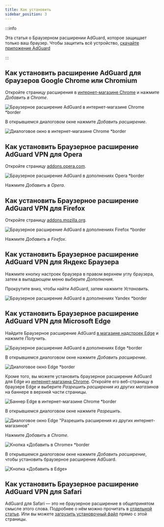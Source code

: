 ```yaml
---
title: Как установить
sidebar_position: 3
---
```


:::info

Эта статья о Браузерном расширении AdGuard, которое защищает только ваш браузер. Чтобы защитить всё устройство, [скачайте приложение AdGuard](https://agrd.io/download-kb-adblock)

:::

## Как установить расширение AdGuard для браузеров Google Chrome или Chromium

Откройте страницу расширения в [интернет-магазине Chrome](https://agrd.io/extension_chrome) и нажмите *Добавить в Chrome*.

![Браузерное расширение AdGuard в интернет-магазине Chrome *border](https://cdn.adtidy.org/content/Kb/ad_blocker/browser_extension/ad_blocker_browser_extension_chrome.png)

В открывшемся диалоговом окне нажмите *Добавить расширение*.

![Диалоговое окно в интернет-магазине Chrome *border](https://cdn.adtidy.org/content/Kb/ad_blocker/browser_extension/ad_blocker_browser_extension_chrome1.png)

## Как установить Браузерное расширение AdGuard VPN для Opera

Откройте страницу [addons.opera.com](https://agrd.io/extension_opera).

![Браузерное расширение AdGuard в дополнениях Opera *border](https://cdn.adtidy.org/content/Kb/ad_blocker/browser_extension/ad_blocker_browser_extension_opera.png)

Нажмите *Добавить в Opera*.

## Как установить Браузерное расширение AdGuard VPN для Firefox

Откройте страницу [addons.mozilla.org](https://agrd.io/extension_firefox).

![Браузерное расширение AdGuard в дополнениях Firefox *border](https://cdn.adtidy.org/content/Kb/ad_blocker/browser_extension/ad_blocker_browser_extension_firefox.png)

Нажмите *Добавить в Firefox*.

## Как установить Браузерное расширение AdGuard VPN для Яндекс Браузера

Нажмите кнопку настроек браузера в правом верхнем углу браузера, затем в выпадающем меню выберите *Дополнения*.

Прокрутите вниз, чтобы найти AdGuard, затем нажмите *Установить*.

![Браузерное расширение AdGuard в дополнениях Yandex *border](https://cdn.adtidy.org/content/Kb/ad_blocker/browser_extension/ad_blocker_browser_extension_yandex.png)

## Как установить Браузерное расширение AdGuard VPN для Microsoft Edge

Найдите Браузерное расширение AdGuard [в магазине надстроек Edge](https://agrd.io/extension_edge) и нажмите *Получить*.

![Браузерное расширение AdGuard в дополнениях Edge *border](https://cdn.adtidy.org/content/Kb/ad_blocker/browser_extension/ad_blocker_browser_extension_edge.png)

В открывшемся диалоговом окне нажмите *Добавить расширение*.

![Диалоговое окно Edge *border](https://cdn.adtidy.org/content/Kb/ad_blocker/browser_extension/ad_blocker_browser_extension_edge1.png)

Кроме того, вы можете установить браузерное расширение AdGuard для Edge из [интернет-магазина Chrome](https://agrd.io/extension_chrome). Откройте его веб-страницу в браузере Edge и выберите *Разрешить расширения из других магазинов* на баннере в верхней части страницы.

![Баннер Edge в интернет-магазине Chrome *border](https://cdn.adtidy.org/content/Kb/ad_blocker/browser_extension/edge_banner.jpg)

В открывшемся диалоговом окне нажмите *Разрешить*.

![Диалоговое окно Edge "Разрешить расширения из других интернет-магазинов"](https://cdn.adtidy.org/content/Kb/ad_blocker/browser_extension/allow_from_stores.jpg)

Нажмите *Добавить в Chrome*.

![Кнопка «Добавить в Chrome» *border](https://cdn.adtidy.org/content/Kb/ad_blocker/browser_extension/add_to_chrome.jpg)

В открывшемся диалоговом окне нажмите *Добавить расширение*, чтобы установить браузерное расширение AdGuard.

![Кнопка «Добавить в Edge»](https://cdn.adtidy.org/content/Kb/ad_blocker/browser_extension/add_to_edge.jpg)

## Как установить Браузерное расширение AdGuard VPN для Safari

AdGuard для Safari — это не браузерное расширение в общепринятом смысле этого слова. Подробнее о нём можно прочитать в [отдельной статье](/adguard-for-safari/features/general). Или вы можете [загрузить установочный файл](https://agrd.io/safari_release) прямо с этой страницы.
